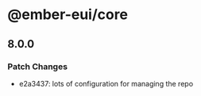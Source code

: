 # @ember-eui/core

## 8.0.0

### Patch Changes

- e2a3437: lots of configuration for managing the repo
